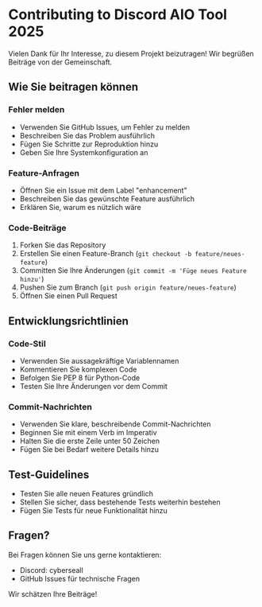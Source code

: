 # Contributing to Discord AIO Tool 2025

Vielen Dank für Ihr Interesse, zu diesem Projekt beizutragen! Wir begrüßen Beiträge von der Gemeinschaft.

## Wie Sie beitragen können

### Fehler melden
- Verwenden Sie GitHub Issues, um Fehler zu melden
- Beschreiben Sie das Problem ausführlich
- Fügen Sie Schritte zur Reproduktion hinzu
- Geben Sie Ihre Systemkonfiguration an

### Feature-Anfragen
- Öffnen Sie ein Issue mit dem Label "enhancement"
- Beschreiben Sie das gewünschte Feature ausführlich
- Erklären Sie, warum es nützlich wäre

### Code-Beiträge
1. Forken Sie das Repository
2. Erstellen Sie einen Feature-Branch (`git checkout -b feature/neues-feature`)
3. Committen Sie Ihre Änderungen (`git commit -m 'Füge neues Feature hinzu'`)
4. Pushen Sie zum Branch (`git push origin feature/neues-feature`)
5. Öffnen Sie einen Pull Request

## Entwicklungsrichtlinien

### Code-Stil
- Verwenden Sie aussagekräftige Variablennamen
- Kommentieren Sie komplexen Code
- Befolgen Sie PEP 8 für Python-Code
- Testen Sie Ihre Änderungen vor dem Commit

### Commit-Nachrichten
- Verwenden Sie klare, beschreibende Commit-Nachrichten
- Beginnen Sie mit einem Verb im Imperativ
- Halten Sie die erste Zeile unter 50 Zeichen
- Fügen Sie bei Bedarf weitere Details hinzu

## Test-Guidelines

- Testen Sie alle neuen Features gründlich
- Stellen Sie sicher, dass bestehende Tests weiterhin bestehen
- Fügen Sie Tests für neue Funktionalität hinzu

## Fragen?

Bei Fragen können Sie uns gerne kontaktieren:
- Discord: cyberseall
- GitHub Issues für technische Fragen

Wir schätzen Ihre Beiträge!
